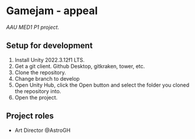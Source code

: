 # Gamejam - appeal

_AAU MED1 P1 project_.

## Setup for development

1. Install Unity 2022.3.12f1 LTS.
2. Get a git client. Github Desktop, gitkraken, tower, etc.
3. Clone the repository.
4. Change branch to develop
5. Open Unity Hub, click the Open button and select the folder you cloned the repository into.
6. Open the project.


## Project roles

- Art Director @AstroGH

